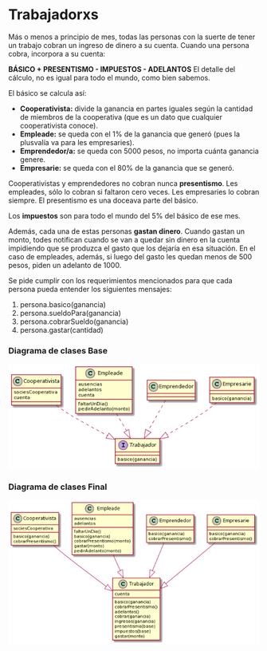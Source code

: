 # Trabajadorxs

Más o menos a principio de mes, todas las personas con la suerte de tener un trabajo cobran un ingreso de dinero a su cuenta. Cuando una persona cobra, incorpora a su cuenta:

**BÁSICO + PRESENTISMO - IMPUESTOS - ADELANTOS**
El detalle del cálculo, no es igual para todo el mundo, como bien sabemos.

El básico se calcula así:
* **Cooperativista:** divide la ganancia en partes iguales según la cantidad de miembros de la cooperativa (que es un dato que cualquier cooperativista conoce).
* **Empleade:** se queda con el 1% de la ganancia que generó (pues la plusvalía va para les empresaries).
* **Emprendedor/a:** se queda con 5000 pesos, no importa cuánta ganancia genere. 
* **Empresarie:** se queda con el 80% de la ganancia que se generó.

Cooperativistas y emprendedores no cobran nunca **presentismo**. Les empleades, sólo lo cobran si faltaron cero veces. Les empresaries lo cobran siempre. El presentismo es una doceava parte del básico.

Los **impuestos** son para todo el mundo del 5% del básico de ese mes.

Además, cada una de estas personas **gastan dinero**. Cuando gastan un monto, todes notifican cuando se van a quedar sin dinero en la cuenta impidiendo que se produzca el gasto que los dejaría en esa situación. En el caso de empleades, además, si luego del gasto les quedan menos de 500 pesos, piden un adelanto de 1000.


Se pide cumplir con los requerimientos mencionados para que cada persona pueda entender los siguientes mensajes:
1. persona.basico(ganancia)
2. persona.sueldoPara(ganancia)
3. persona.cobrarSueldo(ganancia)
4. persona.gastar(cantidad)

### Diagrama de clases Base

<img src="diagramaBase.png">

### Diagrama de clases Final

<img src="diagramaFinal.png">
